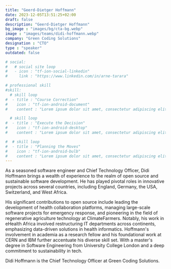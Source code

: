 ```yaml
---
title: "Geerd-Dietger Hoffmann"
date: 2023-12-05T13:51:25+02:00
draft: false
description: "Geerd-Dietger Hoffmann"
bg_image : "images/bg/cta-bg.webp"
image : "images/teams/didi-hoffmann.webp"
company: "Green Coding Solutions"
designation : "CTO"
type : "speaker"
outdated: false

# social:
#   # social site loop
#   - icon : "tf-ion-social-linkedin"
#     link : "https://www.linkedin.com/in/arne-tarara"

# professional skill
#skill:
  # skill loop
#  - title : "Course Correction"
#    icon : "tf-ion-android-document"
#    content : "Lorem ipsum dolor sit amet, consectetur adipiscing elit. Morbi hendrerit elit turpis, a porttitor tellus sollicitudin at."

  # skill loop
#  - title : "Execute the Decision"
#    icon : "tf-ion-android-desktop"
#    content : "Lorem ipsum dolor sit amet, consectetur adipiscing elit. Morbi hendrerit elit turpis, a porttitor tellus sollicitudin at."

#  # skill loop
#  - title : "Planning the Moves"
#    icon : "tf-ion-android-bulb"
#    content : "Lorem ipsum dolor sit amet, consectetur adipiscing elit. Morbi hendrerit elit #turpis, a porttitor tellus sollicitudin at."
---
```


As a seasoned software engineer and Chief Technology Officer, Didi Hoffmann brings a wealth of experience to the realm of open source and sustainable software development. He has played pivotal roles in innovative projects across several countries, including England, Germany, the USA, Switzerland, and West Africa.

His significant contributions to open source include leading the development of health collaboration platforms, managing large-scale software projects for emergency response, and pioneering in the field of regenerative agriculture technology at ClimateFarmers. Notably, his work in eHealth Africa involved restructuring IT departments across continents, emphasizing data-driven solutions in health informatics. Hoffmann's involvement in academia as a research fellow and his foundational work at CERN and IBM further accentuate his diverse skill set. With a master's degree in Software Engineering from University College London and a deep commitment to sustainability in tech.

Didi Hoffmann is the Chief Technology Officer at Green Coding Solutions.
